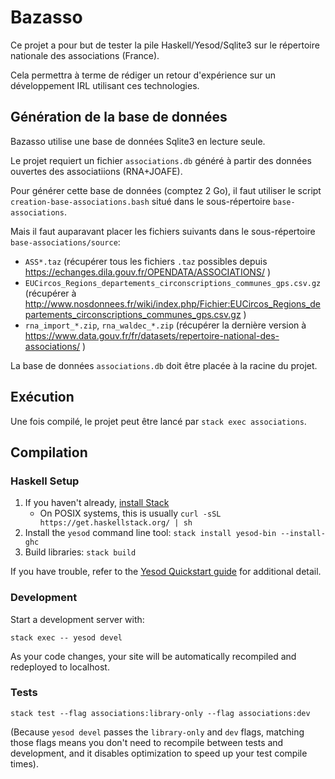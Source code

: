 # Bazasso

Ce projet a pour but de tester la pile Haskell/Yesod/Sqlite3 sur le répertoire
nationale des associations (France).

Cela permettra à terme de rédiger un retour d'expérience sur un développement
IRL utilisant ces technologies.

## Génération de la base de données

Bazasso utilise une base de données Sqlite3 en lecture seule.

Le projet requiert un fichier `associations.db` généré à partir des données
ouvertes des associatiions (RNA+JOAFE).

Pour générer cette base de données (comptez 2 Go), il faut utiliser le script
`creation-base-associations.bash` situé dans le sous-répertoire
`base-associations`.

Mais il faut auparavant placer les fichiers suivants dans le sous-répertoire
`base-associations/source`:

- `ASS*.taz` (récupérer tous les fichiers `.taz` possibles depuis 
   https://echanges.dila.gouv.fr/OPENDATA/ASSOCIATIONS/ )
- `EUCircos_Regions_departements_circonscriptions_communes_gps.csv.gz`
  (récupérer à http://www.nosdonnees.fr/wiki/index.php/Fichier:EUCircos_Regions_departements_circonscriptions_communes_gps.csv.gz )
- `rna_import_*.zip`, `rna_waldec_*.zip` (récupérer la dernière version à
  https://www.data.gouv.fr/fr/datasets/repertoire-national-des-associations/ )

La base de données `associations.db` doit être placée à la racine du projet.

## Exécution

Une fois compilé, le projet peut être lancé par `stack exec associations`.

## Compilation
### Haskell Setup

1. If you haven't already, [install Stack](https://haskell-lang.org/get-started)
	* On POSIX systems, this is usually `curl -sSL https://get.haskellstack.org/ | sh`
2. Install the `yesod` command line tool: `stack install yesod-bin --install-ghc`
3. Build libraries: `stack build`

If you have trouble, refer to the [Yesod Quickstart guide](https://www.yesodweb.com/page/quickstart) for additional detail.

### Development

Start a development server with:

```
stack exec -- yesod devel
```

As your code changes, your site will be automatically recompiled and redeployed to localhost.

### Tests

```
stack test --flag associations:library-only --flag associations:dev
```

(Because `yesod devel` passes the `library-only` and `dev` flags, matching those flags means you don't need to recompile between tests and development, and it disables optimization to speed up your test compile times).
